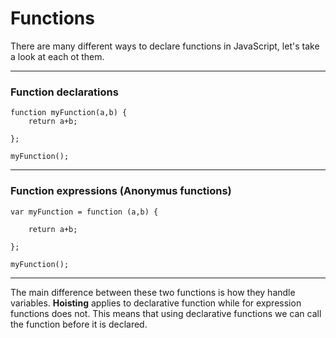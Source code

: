 # Functions
There are many different ways to declare functions in JavaScript, let's take a look at each ot them.

---
### Function declarations

    function myFunction(a,b) {
        return a+b;
        
    };

    myFunction();

---

### Function expressions (Anonymus functions)

    var myFunction = function (a,b) {

        return a+b;

    };

    myFunction();

---

The main difference between these two functions is how they handle variables. **Hoisting** applies to declarative function while for expression functions does not. This means that using declarative functions we can call the function before it is declared. 




